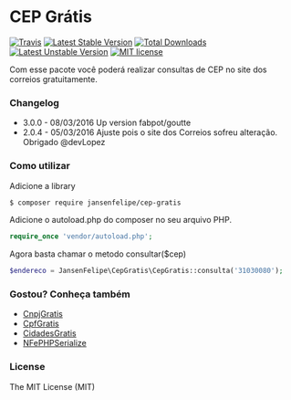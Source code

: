 # CEP Grátis
[![Travis](https://travis-ci.org/jansenfelipe/cep-gratis.svg?branch=2.0)](https://travis-ci.org/jansenfelipe/cep-gratis)
[![Latest Stable Version](https://poser.pugx.org/jansenfelipe/cep-gratis/v/stable.svg)](https://packagist.org/packages/jansenfelipe/cep-gratis) 
[![Total Downloads](https://poser.pugx.org/jansenfelipe/cep-gratis/downloads.svg)](https://packagist.org/packages/jansenfelipe/cep-gratis) 
[![Latest Unstable Version](https://poser.pugx.org/jansenfelipe/cep-gratis/v/unstable.svg)](https://packagist.org/packages/jansenfelipe/cep-gratis)
[![MIT license](https://poser.pugx.org/jansenfelipe/nfephp-serialize/license.svg)](http://opensource.org/licenses/MIT)

Com esse pacote você poderá realizar consultas de CEP no site dos correios gratuitamente.

### Changelog

* 3.0.0 - 08/03/2016 Up version fabpot/goutte
* 2.0.4 - 05/03/2016 Ajuste pois o site dos Correios sofreu alteração. Obrigado @devLopez


### Como utilizar

Adicione a library

```sh
$ composer require jansenfelipe/cep-gratis
```
    
Adicione o autoload.php do composer no seu arquivo PHP.

```php
require_once 'vendor/autoload.php';  
```

Agora basta chamar o metodo consultar($cep)

```php
$endereco = JansenFelipe\CepGratis\CepGratis::consulta('31030080'); 
```

### Gostou? Conheça também

* [CnpjGratis](https://github.com/jansenfelipe/cnpj-gratis)
* [CpfGratis](https://github.com/jansenfelipe/cpf-gratis)
* [CidadesGratis](https://github.com/jansenfelipe/cidades-gratis)
* [NFePHPSerialize](https://github.com/jansenfelipe/nfephp-serialize)

### License

The MIT License (MIT)
